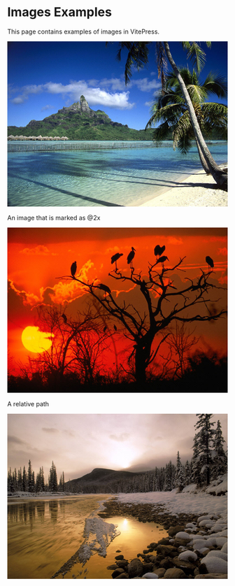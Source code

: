 # Images Examples

This page contains examples of images in VitePress.

![Nature](/nature-0007.jpg)

An image that is marked as @2x

![Nature](/nature-0008@2x.jpg)

A relative path

![Nature](./nature-0009.jpg)

